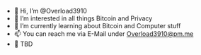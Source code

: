 - 👋 Hi, I’m @Overload3910
- 👀 I’m interested in all things Bitcoin and Privacy
- 🌱 I’m currently learning about Bitcoin and Computer stuff
- 📫 You can reach me via E-Mail under Overload3910@pm.me
- 🔐 TBD

<!---
Overload3910/Overload3910 is a ✨ special ✨ repository because its `README.md` (this file) appears on your GitHub profile.
You can click the Preview link to take a look at your changes.
--->
